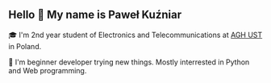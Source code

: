 ## Hello 👋 My name is Paweł Kuźniar

🎓 I'm 2nd year student of Electronics and Telecommunications at [AGH UST](https://www.agh.edu.pl/) in Poland. 

🧩 I'm beginner developer trying new things. Mostly interrested in Python and Web programming.


<!---
Pewexxx/Pewexxx is a ✨ special ✨ repository because its `README.md` (this file) appears on your GitHub profile.
You can click the Preview link to take a look at your changes.
--->
